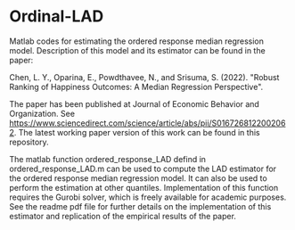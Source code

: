 # Ordinal-LAD
Matlab codes for estimating the ordered response median regression model. Description of this model and its estimator can be found in the paper:

Chen, L. Y., Oparina, E., Powdthavee, N., and Srisuma, S. (2022). "Robust Ranking of Happiness Outcomes: A Median Regression Perspective".

The paper has been published at Journal of Economic Behavior and Organization. See https://www.sciencedirect.com/science/article/abs/pii/S0167268122002062. 
The latest working paper version of this work can be found in this repository. 

The matlab function ordered_response_LAD defind in ordered_response_LAD.m can be used to compute the LAD estimator for the ordered response median regression model. It can also be used to perform the estimation at other quantiles. Implementation of this function requires the Gurobi solver, which is freely available for academic purposes. See the readme pdf file for further details on the implementation of this estimator and replication of the empirical results of the paper. 

